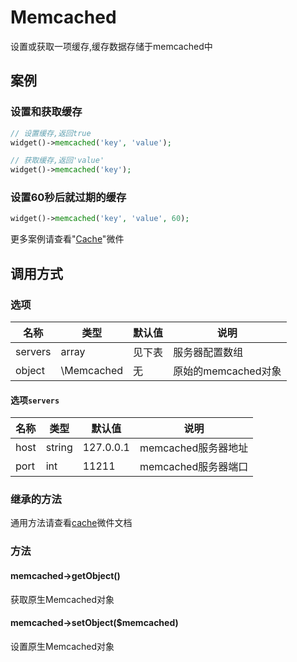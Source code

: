 Memcached
=========

设置或获取一项缓存,缓存数据存储于memcached中

案例
----

### 设置和获取缓存

```php
// 设置缓存,返回true
widget()->memcached('key', 'value');

// 获取缓存,返回'value'
widget()->memcached('key');
```

### 设置60秒后就过期的缓存

```php
widget()->memcached('key', 'value', 60);
```

更多案例请查看"[Cache](cache.md)"微件

调用方式
-------

### 选项

名称       | 类型         | 默认值                 | 说明
-----------|--------------|------------------------|------
servers    | array        | 见下表                 | 服务器配置数组
object     | \Memcached   | 无                     | 原始的memcached对象

#### 选项`servers`

名称       | 类型         | 默认值                 | 说明
-----------|--------------|------------------------|------
host       | string       | 127.0.0.1              | memcached服务器地址
port       | int          | 11211                  | memcached服务器端口

### 继承的方法

通用方法请查看[cache](cache.md#通用方法)微件文档

### 方法

#### memcached->getObject()
获取原生Memcached对象

#### memcached->setObject($memcached)
设置原生Memcached对象
